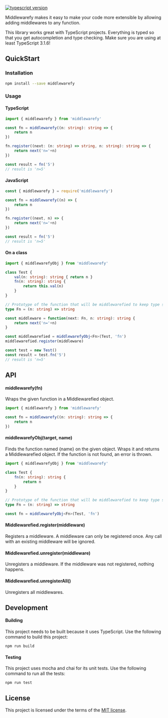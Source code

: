 [![typescript version](https://img.shields.io/badge/TypeScript-3.1.6-green.svg?style=flat-square)](https://www.typescriptlang.org/)

Middlewarefy makes it easy to make your code more extensible by allowing adding
middlewares to any function.

This library works great with TypeScript projects. Everything is typed so that
you get autocompletion and type checking. Make sure you are using at least
TypeScript 3.1.6!

## QuickStart

### Installation

```bash
npm install --save middlewarefy
```

### Usage 

#### TypeScript

```typescript
import { middlewarefy } from 'middlewarefy'

const fn = middlewarefy((n: string): string => {
    return n
})

fn.register((next: (n: string) => string, n: string): string => {
    return next('n='+n)
})

const result = fn('5')
// result is 'n=5'
```

#### JavaScript

```javascript
const { middlewarefy } = require('middlewarefy')

const fn = middlewarefy((n) => {
    return n
})

fn.register((next, n) => {
    return next('n='+n)
})

const result = fn('5')
// result is 'n=5'
```

#### On a class

```typescript
import { middlewarefyObj } from 'middlewarefy'

class Test {
    val(n: string): string { return n }
    fn(n: string): string {
        return this.val(n)
    }
}

// Prototype of the function that will be middlewarefied to keep type safety
type Fn = (n: string) => string

const middleware = function(next: Fn, n: string): string {
    return next('n='+n)
}

const middlewarefied = middlewarefyObj<Fn>(Test, 'fn')
middlewarefied.register(middleware)

const test = new Test()
const result = test.fn('5')
// result is 'n=5'
```

## API

#### middlewarefy(fn)

Wraps the given function in a Middlewarefied object.

```typescript
import { middlewarefy } from 'middlewarefy'

const fn = middlewarefy((n: string): string => {
    return n
})
```

#### middlewarefyObj(target, name)

Finds the function named {name} on the given object. Wraps it and returns
a Middlewarefied object. If the function is not found, an error is thrown.

```typescript
import { middlewarefyObj } from 'middlewarefy'

class Test {
    fn(n: string): string {
        return n
    }
}

// Prototype of the function that will be middlewarefied to keep type safety
type Fn = (n: string) => string

const fn = middlewarefyObj<Fn>(Test, 'fn')
```

#### Middlewarefied.register(middleware)

Registers a middleware. A middleware can only be registered once. Any call
with an existing middleware will be ignored.

#### Middlewarefied.unregister(middleware)

Unregisters a middleware.
If the middleware was not registered, nothing happens.

#### Middlewarefied.unregisterAll()

Unregisters all middlewares.

## Development

#### Building

This project needs to be built because it uses TypeScript.
Use the following command to build this project:

`npm run build`

#### Testing

This project uses mocha and chai for its unit tests.
Use the following command to run all the tests:

`npm run test`

## License

This project is licensed under the terms of the [MIT license](https://github.com/lud2k/code-review-stats/blob/master/LICENSE).